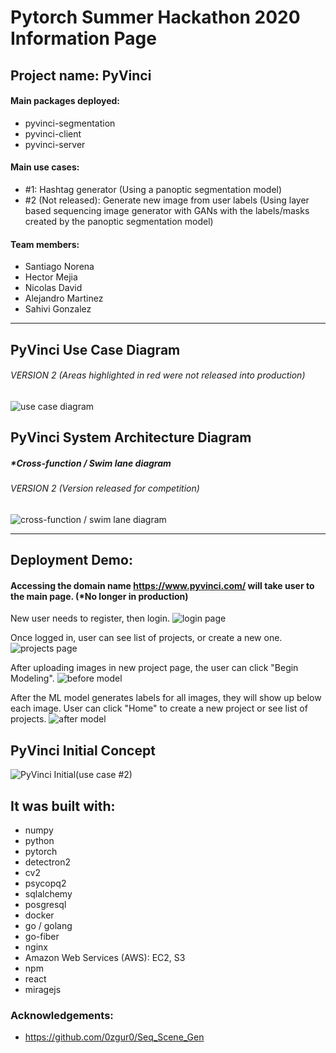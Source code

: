 # Pytorch Summer Hackathon 2020 Information Page

## Project name: PyVinci


#### Main packages deployed:
- pyvinci-segmentation 
- pyvinci-client
- pyvinci-server

#### Main use cases:
- #1: Hashtag generator (Using a panoptic segmentation model)
- #2 (Not released): Generate new image from user labels (Using layer based sequencing image generator with GANs with the labels/masks created by the panoptic segmentation model)

#### Team members:
- Santiago Norena
- Hector Mejia
- Nicolas David
- Alejandro Martinez
- Sahivi Gonzalez

---------------------------------------------------------------------------------------
## PyVinci Use Case Diagram 
###### VERSION 2 (Areas highlighted in red were not released into production)
![use case diagram](architecture/UML-Diagrams/version-2/PyVinci-UseCase-Diagram.png)

## PyVinci System Architecture Diagram 
##### *Cross-function / Swim lane diagram
###### VERSION 2 (Version released for competition)
![cross-function / swim lane diagram](architecture/UML-Diagrams/version-2/PyVinci-System-Architecture-Diagram.png)

---------------------------------------------------------------------------------------
## Deployment Demo:

#### Accessing the domain name https://www.pyvinci.com/ will take user to the main page. (*No longer in production)

New user needs to register, then login.
![login page](deployment_demo/login_page.png)

Once logged in, user can see list of projects, or create a new one.
![projects page](deployment_demo/projects_list_page.png)

After uploading images in new project page, the user can click "Begin Modeling".
![before model](deployment_demo/new_project_BEFORE_running_model.png)

After the ML model generates labels for all images, they will show up below each image. User can click "Home" to create a new project or see list of projects.
![after model](deployment_demo/new_project_AFTER_running_model.png)

## PyVinci Initial Concept
![PyVinci Initial(use case #2)](client/pyvinci_final.png)

## It was built with:
- numpy
- python
- pytorch
- detectron2
- cv2
- psycopq2
- sqlalchemy
- posgresql
- docker
- go / golang 
- go-fiber
- nginx
- Amazon Web Services (AWS): EC2, S3
- npm
- react
- miragejs

### Acknowledgements:
- https://github.com/0zgur0/Seq_Scene_Gen
